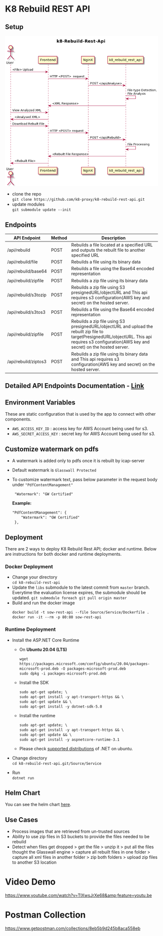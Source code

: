 # K8 Rebuild REST API
## Setup
![k8-rebuild-api-workflow](imgs/k8_rebuild_rest_api_sequence_diagram.png)
- clone the repo    
    `git clone https://github.com/k8-proxy/k8-rebuild-rest-api.git`
- update modules    
    `git submodule update --init`

## Endpoints

| API Endpoint | Method | Description | 
|------|---------|---------    |
| /api/rebuild    | POST |  Rebuilds a file located at a specified URL and outputs the rebuilt file to another specified URL |
| /api/rebuild/file    | POST |  Rebuilds a file using its binary data       |
| /api/rebuild/base64   | POST | Rebuilds a file using the Base64 encoded representation |
| /api/rebuild/zipfile    | POST | Rebuilds a zip file using its binary data   |
| /api/rebuild/s3tozip  | POST | Rebuilds a zip file using S3 presignedURL/objectURL and This api requires s3 configuration(AWS key and secret) on the hosted server.      |
| /api/rebuild/s3tos3   | POST | Rebuilds a file using the Base64 encoded representation |
| /api/rebuild/zipfile    | POST | Rebuilds a zip file using S3 presignedURL/objectURL and upload the rebuilt zip file to targetPresignedURL/objectURL. This api requires s3 configuration(AWS key and secret) on the hosted server.  |
| /api/rebuild/ziptos3  | POST | Rebuilds a zip file using its binary data and This api requires s3 configuration(AWS key and secret) on the hosted server. |


## Detailed API Endpoints Documentation - [ Link ](./ApiEndpointsDocumentation.md)

## Environment Variables
These are static configuration that is used by the app to connect with other components.

- `AWS_ACCESS_KEY_ID` : access key for AWS Account being used for s3.
- `AWS_SECRET_ACCESS_KEY` : secret key for AWS Account being used for s3.

## Customize watermark on pdfs
 
 - A watermark is added only to pdfs once it is rebuilt by icap-server
 
 - Default watermark is `Glasswall Protected`
 
 - To customize watermark text, pass below parameter in the request body under `"PdfContentManagement"`
    ```
     "Watermark": "GW Certified"
    ```    
    **Example:**
    ```
    "PdfContentManagement": {
        "Watermark": "GW Certified"
     },
    ```

## Deployment
There are 2 ways to deploy K8 Rebuild Rest API; docker and runtime. Below are instructions for both docker and runtime deployments.

### Docker Deployment
- Change your directory     
    `cd k8-rebuild-rest-api`
- Update the `libs` submodule to the latest commit from `master` branch. Everytime the evaluation license expires, the submodule should be updated.
    `git submodule foreach git pull origin master`
- Build and run the docker image
    ```
    docker build -t sow-rest-api --file Source/Service/Dockerfile .
    docker run -it --rm -p 80:80 sow-rest-api
    ```
### Runtime Deployment
- Install the ASP.NET Core Runtime
    
    - On **Ubuntu 20.04 (LTS)**
        ```
        wget https://packages.microsoft.com/config/ubuntu/20.04/packages-microsoft-prod.deb -O packages-microsoft-prod.deb
        sudo dpkg -i packages-microsoft-prod.deb
        ```
    - Install the SDK
        ```
        sudo apt-get update; \
        sudo apt-get install -y apt-transport-https && \
        sudo apt-get update && \
        sudo apt-get install -y dotnet-sdk-5.0
        ```
    - Install the runtime
        ```
        sudo apt-get update; \
        sudo apt-get install -y apt-transport-https && \
        sudo apt-get update && \
        sudo apt-get install -y aspnetcore-runtime-3.1
        ```
    - Please check [supported distributions](https://docs.microsoft.com/en-us/dotnet/core/install/linux-ubuntu#install-the-runtime) of .NET on ubuntu.
- Change directory  
    `cd k8-rebuild-rest-api.git/Source/Service`
- Run   
    `dotnet run`

## Helm Chart
You can see the helm chart [here](https://github.com/k8-proxy/k8-rebuild-rest-api/blob/main/chart/README.md).

## Use Cases
- Process images that are retrieved from un-trusted sources
- Ability to use zip files in S3 buckets to provide the files needed to be rebuild
- Detect when files get dropped > get the file > unzip it > put all the files thought the Glasswall engine > capture all rebuilt files in one folder > capture all xml files in another folder > zip both folders > upload zip files to another S3 location

# Video Demo

https://www.youtube.com/watch?v=TlXwsJrXe68&amp;feature=youtu.be

# Postman Collection
https://www.getpostman.com/collections/8eb5b9d245b8aca558eb